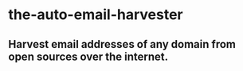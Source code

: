 # the-auto-email-harvester
## Harvest email addresses of any domain from open sources over the internet.
